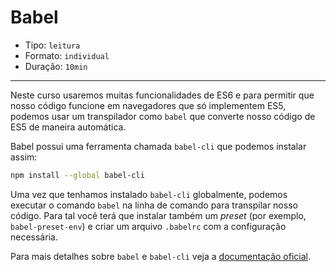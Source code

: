 # Babel

* Tipo: `leitura`
* Formato: `individual`
* Duração: `10min`

***

Neste curso usaremos muitas funcionalidades de ES6 e para permitir que nosso código funcione em navegadores que só implementem ES5, podemos usar um transpilador como `babel` que converte nosso código de ES5 de maneira automática.

Babel possui uma ferramenta chamada `babel-cli` que podemos instalar assim:

```sh
npm install --global babel-cli
```

Uma vez que tenhamos instalado `babel-cli` globalmente, podemos executar o comando `babel` na linha de comando para transpilar nosso código. Para tal você terá que instalar também um _preset_ (por exemplo, `babel-preset-env`) e criar um arquivo `.babelrc` com a configuração necessária.

Para mais detalhes sobre `babel` e `babel-cli` veja a [documentação oficial](https://babeljs.io).
